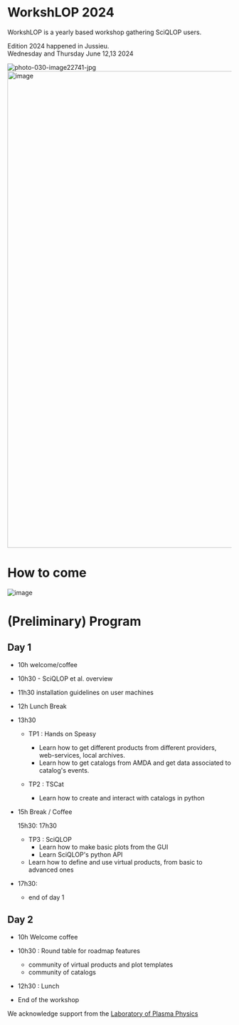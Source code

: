 # WorkshLOP 2024

WorkshLOP is a yearly based workshop gathering SciQLOP users.

Edition 2024 happened in Jussieu.<br />
Wednesday and Thursday June 12,13 2024

![photo-030-image22741-jpg](https://github.com/SciQLop/Workshlop/assets/3200931/c62a64b8-befc-4a56-a01a-86a479f2ce43)
<img width="1070" alt="image" src="https://github.com/SciQLop/Workshlop/assets/3200931/2f2b3740-de17-4ca7-9c85-d77d3d0e4b71">


# How to come

![image](https://github.com/SciQLop/Workshlop/assets/3200931/f91d2cfd-7d83-4e61-885e-99041fc266ff)



# (Preliminary) Program

## Day 1

- 10h welcome/coffee
- 10h30 - SciQLOP et al. overview
- 11h30 installation guidelines on user machines
  
- 12h Lunch Break
  
- 13h30
	- TP1 : Hands on Speasy
		- Learn how to get different products from different providers, web-services, local archives.
		- Learn how to get catalogs from AMDA and get data associated to catalog's events.
		
	- TP2 : TSCat
		- Learn how to create and interact with catalogs in python

- 15h Break / Coffee

	15h30: 17h30
	- TP3 : SciQLOP
		- Learn how to make basic plots from the GUI
		- Learn SciQLOP's python API
    - Learn how to define and use virtual products, from basic to advanced ones

- 17h30:
	- end of day 1



## Day 2

- 10h Welcome coffee
- 10h30 : Round table for roadmap features
  - community of virtual products and plot templates
  - community of catalogs

- 12h30 : Lunch 
- End of the workshop



We acknowledge support from the [Laboratory of Plasma Physics](https://www.lpp.polytechnique.fr)
